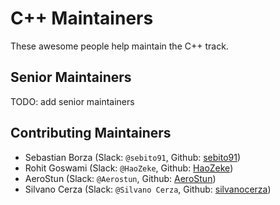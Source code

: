 # C++ Maintainers

These awesome people help maintain the C++ track.

## Senior Maintainers

TODO: add senior maintainers

## Contributing Maintainers

- Sebastian Borza (Slack: `@sebito91`, Github: [sebito91](https://github.com/sebito91))
- Rohit Goswami (Slack: `@HaoZeke`, Github: [HaoZeke](https://github.com/HaoZeke))
- AeroStun (Slack: `@Aerostun`, Github: [AeroStun](https://github.com/AeroStun))
- Silvano Cerza (Slack: `@Silvano Cerza`, Github: [silvanocerza](https://github.com/silvanocerza))

